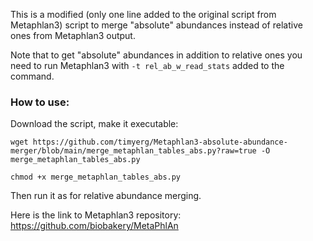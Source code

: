 This is a modified (only one line added to the original script from Metaphlan3) script to merge "absolute" abundances instead of relative ones from Metaphlan3 output. 

Note that to get "absolute" abundances in addition to relative ones you need to run Metaphlan3 with ```-t rel_ab_w_read_stats``` added to the command.

### How to use:
Download the script, make it executable:

```wget https://github.com/timyerg/Metaphlan3-absolute-abundance-merger/blob/main/merge_metaphlan_tables_abs.py?raw=true -O merge_metaphlan_tables_abs.py```

```chmod +x merge_metaphlan_tables_abs.py```


Then run it as for relative abundance merging.

Here is the link to Metaphlan3 repository: https://github.com/biobakery/MetaPhlAn
